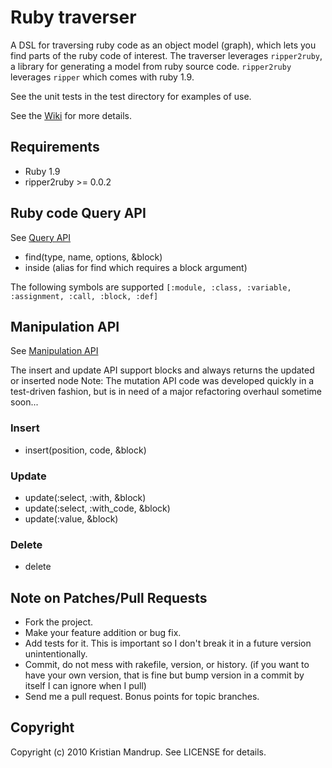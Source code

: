 # Ruby traverser ##

A DSL for traversing ruby code as an object model (graph), which lets you find parts of the ruby code of interest.
The traverser leverages `ripper2ruby`, a library for generating a model from ruby source code. `ripper2ruby` leverages `ripper` which comes with ruby 1.9. 

See the unit tests in the test directory for examples of use.

See the [Wiki](http://wiki.github.com/kristianmandrup/ruby_traverser_dsl "Wiki") for more details.

## Requirements ##
* Ruby 1.9
* ripper2ruby >= 0.0.2 

## Ruby code Query API ##

See [Query API](http://wiki.github.com/kristianmandrup/ruby_traverser_dsl/finder-api "Query API")

* find(type, name, options, &block)
* inside (alias for find which requires a block argument)

The following symbols are supported `[:module, :class, :variable, :assignment, :call, :block, :def]`

## Manipulation API ##

See [Manipulation API](http://wiki.github.com/kristianmandrup/ruby_traverser_dsl/manipulation-api "Manipulation API")

The insert and update API support blocks and always returns the updated or inserted node
Note: The mutation API code was developed quickly in a test-driven fashion, but is in need of a major refactoring overhaul sometime soon...

### Insert ##
* insert(position, code, &block)

### Update ##
* update(:select, :with, &block)
* update(:select, :with_code, &block)
* update(:value, &block)

### Delete ##
* delete

## Note on Patches/Pull Requests ##
 
* Fork the project.
* Make your feature addition or bug fix.
* Add tests for it. This is important so I don't break it in a
  future version unintentionally.
* Commit, do not mess with rakefile, version, or history.
  (if you want to have your own version, that is fine but bump version in a commit by itself I can ignore when I pull)
* Send me a pull request. Bonus points for topic branches.

## Copyright ##

Copyright (c) 2010 Kristian Mandrup. See LICENSE for details.